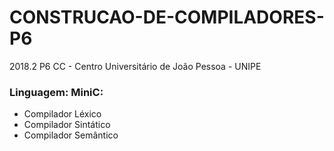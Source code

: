 # CONSTRUCAO-DE-COMPILADORES-P6

2018.2 P6 CC - Centro Universitário de João Pessoa - UNIPE

### Linguagem: MiniC:
* Compilador Léxico
* Compilador Sintático
* Compilador Semântico



